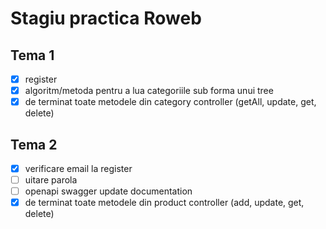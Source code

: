 # **Stagiu practica Roweb**

## **Tema 1**

- [x] register
- [x] algoritm/metoda pentru a lua categoriile sub forma unui tree
- [x] de terminat toate metodele din category controller (getAll, update, get, delete)

## **Tema 2**

- [x] verificare email la register
- [ ] uitare parola
- [ ] openapi swagger update documentation
- [x] de terminat toate metodele din product controller (add, update, get, delete)
